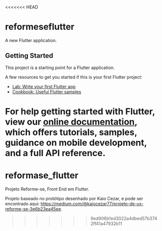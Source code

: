 <<<<<<< HEAD
# reformeseflutter

A new Flutter application.

## Getting Started

This project is a starting point for a Flutter application.

A few resources to get you started if this is your first Flutter project:

- [Lab: Write your first Flutter app](https://flutter.dev/docs/get-started/codelab)
- [Cookbook: Useful Flutter samples](https://flutter.dev/docs/cookbook)

For help getting started with Flutter, view our
[online documentation](https://flutter.dev/docs), which offers tutorials,
samples, guidance on mobile development, and a full API reference.
=======
# reformase_flutter
Projeto Reforme-se, Front End em Flutter.

Projeto baseado no protótipo desenhado por Kaio Cezar, e pode ser encontrado aqui: https://medium.com/@kaiocezar77/projeto-de-ux-reforme-se-3e6b23ea45ee.
 
>>>>>>> 9ed906b1ed3022a4dbed57b3742ff41a47932b11
